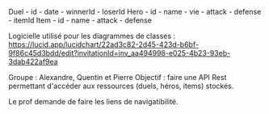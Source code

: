 Duel
	- id
	- date
	- winnerId
	- loserId
Hero
	- id
	- name
	- vie
	- attack
	- defense
	- itemId
Item
	- id
	- name
	- attack
	- defense

Logicielle utilisé pour les diagrammes de classes : https://lucid.app/lucidchart/22ad3c82-2d45-423d-b6bf-9f86c45d3bdd/edit?invitationId=inv_aa494998-e025-4b23-93eb-3dab422af9ea

Groupe : Alexandre, Quentin et Pierre
Objectif : faire une API Rest permettant d'accéder aux ressources (duels, héros, items) stockés.

Le prof demande de faire les liens de navigatibilité.